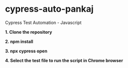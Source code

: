 # cypress-auto-pankaj
Cypress Test Automation - Javascript

**1. Clone the repository**

**2. npm install**

**3. npx cypress open**

**4. Select the test file to run the script in Chrome browser**
